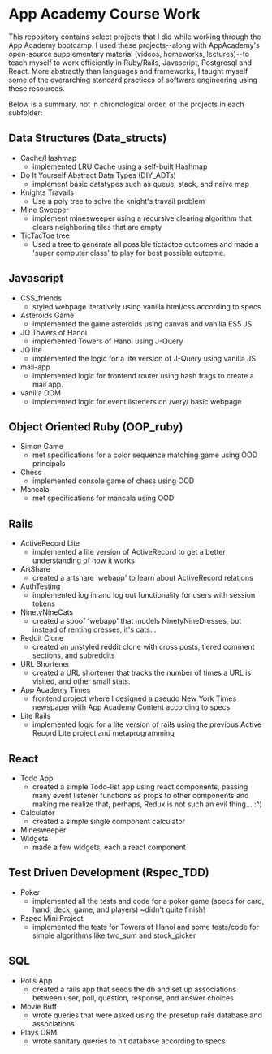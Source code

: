 
# App Academy Course Work
This repository contains select projects that I did while working through the App Academy bootcamp. I used these projects--along with AppAcademy's open-source supplementary material (videos, homeworks, lectures)--to teach myself to work efficiently in Ruby/Rails, Javascript, Postgresql and React. More abstractly than languages and frameworks, I taught myself some of the overarching standard practices of software engineering using these resources.

Below is a summary, not in chronological order, of the projects in each subfolder:

## Data Structures (Data_structs)
 * Cache/Hashmap
    * implemented LRU Cache using a self-built Hashmap
 * Do It Yourself Abstract Data Types (DIY_ADTs)
    * implement basic datatypes such as queue, stack, and naive map
 * Knights Travails
    * Use a poly tree to solve the knight's travail problem
 * Mine Sweeper
    * implement minesweeper using a recursive clearing algorithm that clears neighboring tiles that are empty
 * TicTacToe tree
    * Used a tree to generate all possible tictactoe outcomes and made a 'super computer class' to play for best possible outcome.

## Javascript
* CSS_friends
    * styled webpage iteratively using vanilla html/css according to specs
* Asteroids Game
    * implemented the game asteroids using canvas and vanilla ES5 JS
* JQ Towers of Hanoi
    * implemented Towers of Hanoi using J-Query
* JQ lite
    * implemented the logic for a lite version of J-Query using vanilla JS 
* mail-app
    * implemented logic for frontend router using hash frags to create a mail app. 
* vanilla DOM
    * implemented logic for event listeners on /very/ basic webpage


## Object Oriented Ruby (OOP_ruby)
* Simon Game
    * met specifications for a color sequence matching game using OOD principals
* Chess
    * implemented console game of chess using OOD
* Mancala
    * met specifications for mancala using OOD

## Rails
* ActiveRecord Lite
    * implemented a lite version of ActiveRecord to get a better understanding of how it works
* ArtShare
    * created a artshare 'webapp' to learn about ActiveRecord relations
* AuthTesting
    * implemented log in and log out functionality for users with session tokens
* NinetyNineCats
    * created a spoof 'webapp' that models NinetyNineDresses, but instead of renting dresses, it's cats...
* Reddit Clone
    * created an unstyled reddit clone with cross posts, tiered comment sections, and subreddits
* URL Shortener
    * created a URL shortener that tracks the number of times a URL is visited, and other small stats.
* App Academy Times
    * frontend project where I designed a pseudo New York Times newspaper with App Academy Content according to specs
* Lite Rails
    * implemented logic for a lite version of rails using the previous Active Record Lite project and metaprogramming 

## React
* Todo App
    * created a simple Todo-list app using react components, passing many event listener functions as props to other components and making me realize that, perhaps, Redux is not such an evil thing... :^)
* Calculator
    * created a simple single component calculator 
* Minesweeper
* Widgets
    * made a few widgets, each a react component

## Test Driven Development (Rspec_TDD)
* Poker
    * implemented all the tests and code for a poker game (specs for card, hand, deck, game, and players) ~didn't quite finish! 
* Rspec Mini Project
    * implemented the tests for Towers of Hanoi and some tests/code for simple algorithms like two_sum and stock_picker


## SQL
* Polls App
    * created a rails app that seeds the db and set up associations between user, poll, question, response, and answer choices
* Movie Buff
    * wrote queries that were asked using the presetup rails database and associations
* Plays ORM
    * wrote sanitary queries to hit database according to specs
